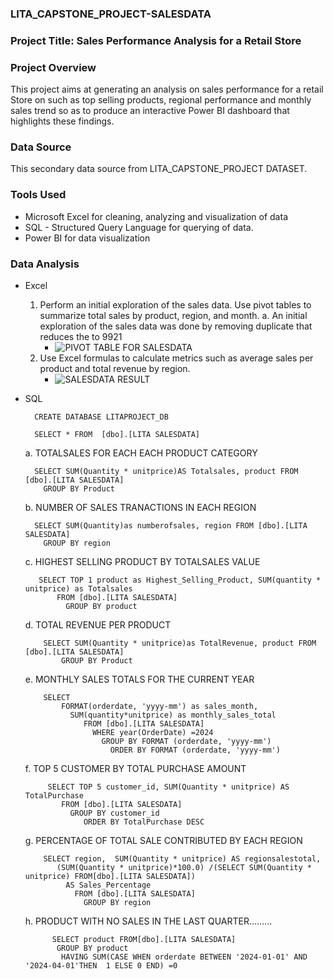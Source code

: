 ### LITA_CAPSTONE_PROJECT-SALESDATA

### Project Title: Sales Performance Analysis for a Retail Store 

### Project Overview
This project aims at generating an analysis on sales performance for a retail Store on such as top selling products, regional performance and monthly sales trend so as to produce an interactive Power BI dashboard that highlights these findings.

### Data Source
This secondary data source from LITA_CAPSTONE_PROJECT DATASET.

### Tools Used
- Microsoft Excel for cleaning, analyzing and visualization of data
- SQL - Structured Query Language for querying of data.
- Power BI for data visualization

### Data Analysis
- Excel
     1. Perform an initial exploration of the sales data. Use pivot tables to summarize total sales by product, region, and month.
         a. An initial exploration of the sales data was done by removing duplicate that reduces the to 9921
         - ![PIVOT TABLE FOR SALESDATA](https://github.com/user-attachments/assets/90250771-6d5a-4405-a611-28b6869c6065)
     2. Use Excel formulas to calculate metrics such as average sales per product and total revenue by region.
         - ![SALESDATA RESULT](https://github.com/user-attachments/assets/7bd084e5-e323-4f02-a3d5-6908b5ca07d5)
     
     
- SQL

        CREATE DATABASE LITAPROJECT_DB

        SELECT * FROM  [dbo].[LITA SALESDATA]

     a. TOTALSALES FOR EACH EACH PRODUCT CATEGORY

        SELECT SUM(Quantity * unitprice)AS Totalsales, product FROM [dbo].[LITA SALESDATA]
          GROUP BY Product


     b. NUMBER OF SALES TRANACTIONS IN EACH REGION

        SELECT SUM(Quantity)as numberofsales, region FROM [dbo].[LITA SALESDATA]
          GROUP BY region


     c. HIGHEST SELLING PRODUCT BY TOTALSALES VALUE
 
         SELECT TOP 1 product as Highest_Selling_Product, SUM(quantity * unitprice) as Totalsales 
             FROM [dbo].[LITA SALESDATA]
               GROUP BY product


    d. TOTAL REVENUE PER PRODUCT

          SELECT SUM(Quantity * unitprice)as TotalRevenue, product FROM [dbo].[LITA SALESDATA]
              GROUP BY Product
  

    e. MONTHLY SALES TOTALS FOR  THE CURRENT YEAR
 
          SELECT 
              FORMAT(orderdate, 'yyyy-mm') as sales_month,
	            SUM(quantity*unitprice) as monthly_sales_total
                   FROM [dbo].[LITA SALESDATA]
                     WHERE year(OrderDate) =2024
                       GROUP BY FORMAT (orderdate, 'yyyy-mm')
                         ORDER BY FORMAT (orderdate, 'yyyy-mm')
  

    f. TOP 5 CUSTOMER BY TOTAL PURCHASE AMOUNT

           SELECT TOP 5 customer_id, SUM(Quantity * unitprice) AS TotalPurchase
              FROM [dbo].[LITA SALESDATA]
                GROUP BY customer_id
                   ORDER BY TotalPurchase DESC
  

   g. PERCENTAGE OF TOTAL SALE CONTRIBUTED BY EACH REGION

          SELECT region,  SUM(Quantity * unitprice) AS regionsalestotal,
             (SUM(Quantity * unitprice)*100.0) /(SELECT SUM(Quantity * unitprice) FROM[dbo].[LITA SALESDATA])
               AS Sales_Percentage 
                 FROM [dbo].[LITA SALESDATA]
                   GROUP BY region


   h. PRODUCT WITH NO SALES IN THE LAST QUARTER.........

            SELECT product FROM[dbo].[LITA SALESDATA]
             GROUP BY product
              HAVING SUM(CASE WHEN orderdate BETWEEN '2024-01-01' AND '2024-04-01'THEN  1 ELSE 0 END) =0






